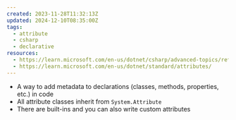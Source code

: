```yaml
---
created: 2023-11-28T11:32:13Z
updated: 2024-12-10T08:35:00Z
tags:
  - attribute
  - csharp
  - declarative
resources:
  - https://learn.microsoft.com/en-us/dotnet/csharp/advanced-topics/reflection-and-attributes/
  - https://learn.microsoft.com/en-us/dotnet/standard/attributes/
---
```

- A way to add metadata to declarations (classes, methods, properties, etc.) in code
- All attribute classes inherit from `System.Attribute`
- There are built-ins and you can also write custom attributes